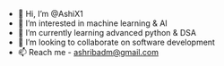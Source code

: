 - 👋 Hi, I’m @AshiX1
- 👀 I’m interested in machine learning & AI
- 🌱 I’m currently learning advanced python & DSA
- 💞️ I’m looking to collaborate on software development
- 📫 Reach me - ashribadm@gmail.com

<!---
AshiX1/AshiX1 is a ✨ special ✨ repository because its `README.md` (this file) appears on your GitHub profile.
You can click the Preview link to take a look at your changes.
--->
